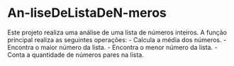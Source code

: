 # An-liseDeListaDeN-meros
Este projeto realiza uma análise de uma lista de números inteiros. A função principal realiza as seguintes operações:  - Calcula a média dos números. - Encontra o maior número da lista. - Encontra o menor número da lista. - Conta a quantidade de números pares na lista.

